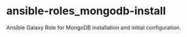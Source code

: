 ansible-roles_mongodb-install
=============================

Ansible Galaxy Role for MongoDB installation and initial configuration.
